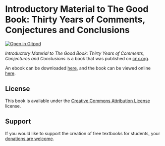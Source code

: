 # Introductory Material to The Good Book: Thirty Years of Comments, Conjectures and Conclusions

[![Open in Gitpod](https://gitpod.io/button/open-in-gitpod.svg)](https://gitpod.io/from-referrer/)

_Introductory Material to The Good Book: Thirty Years of Comments, Conjectures and Conclusions_ is a book that was published on [cnx.org](https://cnx.org/).

An ebook can be downloaded [here](https://github.com/cnx-user-books/cnxbook-introductory-material-to-the-good-book-thirty-years-of-comments-conjectures-and-conclusions/releases/latest), and the book can be viewed online [here](https://github.com/cnx-user-books/cnxbook-introductory-material-to-the-good-book-thirty-years-of-comments-conjectures-and-conclusions/releases/latest).

## License
This book is available under the [Creative Commons Attribution License](./LICENSE) license.

## Support
If you would like to support the creation of free textbooks for students, your [donations are welcome](https://riceconnect.rice.edu/donation/support-openstax-banner).

